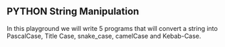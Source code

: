 ## PYTHON String Manipulation

In this playground we will write 5 programs that will convert a string into PascalCase, Title Case, snake_case, camelCase and Kebab-Case.
##
